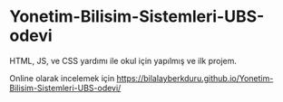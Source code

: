 # Yonetim-Bilisim-Sistemleri-UBS-odevi
 HTML, JS, ve CSS yardımı ile okul için yapılmış ve ilk projem.

Online olarak incelemek için
https://bilalayberkduru.github.io/Yonetim-Bilisim-Sistemleri-UBS-odevi/
